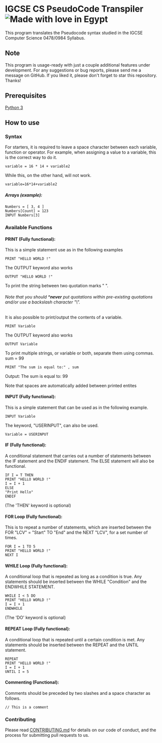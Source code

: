 # IGCSE CS PseudoCode Transpiler ![Made with love in Egypt](https://madewithlove.now.sh/eg?heart=true&colorA=%23403f3f&colorB=%23c40310&template=for-the-badge)

This program translates the Pseudocode syntax studied in the IGCSE Computer Science 0478/0984 Syllabus.


## Note
This program is usage-ready with just a couple additional features under development. For any suggestions or bug reports, please send me a message on GitHub. 
If you liked it, please don't forget to star this repository. Thanks!

## Prerequisites
[Python 3](https://www.python.org/downloads/)


## How to use

### Syntax
For starters, it is required to leave a space character between each variable, function or operator.
For example, when assigning a value to a variable, this is the correct way to do it.
  ```
  variable = 16 * 14 + variable2
  ```
While this, on the other hand, will not work.
  ```
  variable=16*14+variable2
  ```
##### Arrays (example):
  ```
  Numbers = [ 3, 4 ]
  Numbers[Count] = 123
  INPUT Numbers[3]
  ```


### Available Functions

#### PRINT (Fully functional):
This is a simple statement use as in the following examples
  ```
  PRINT "HELLO WORLD !"
  ```
The OUTPUT keyword also works
  ```
  OUTPUT "HELLO WORLD !"
  ```
To print the string between two quotation marks " ".
###### Note that you should ***never** put quotations within pre-existing quotations and/or use a backslash character "\\".
It is also possible to print/output the contents of a variable.
  ```
  PRINT Variable
  ```
The OUTPUT keyword also works
  ```
  OUTPUT Variable
  ```
To print multiple strings, or variable or both, separate them using commas.
sum = 99
  ```
  PRINT "The sum is equal to:" , sum
  ```
Output: The sum is equal to: 99

Note that spaces are automatically added between printed entites


#### INPUT (Fully functional):
This is a simple statement that can be used as in the following example.
  ```
  INPUT Variable
  ```
The keyword, "USERINPUT", can also be used.
  ```
  Variable = USERINPUT
  ```
#### IF (Fully functional):
A conditional statement that carries out a number of statements between the IF statement and the ENDIF statement. The ELSE statement will also be functional.
  ```
  IF I = T THEN
  PRINT "HELLO WORLD !"
  I = I + 1
  ELSE 
  "Print Hello"
  ENDIF
  ```
(The 'THEN' keyword is optional)


#### FOR Loop (Fully functional):
This is to repeat a number of statements, which are inserted between the FOR "LCV" = "Start" TO "End" and the NEXT "LCV", for a set number of times.
  ```
  FOR I = 1 TO 5
  PRINT "HELLO WORLD !"
  NEXT I
  ```


#### WHILE Loop (Fully functional):
A conditional loop that is repeated as long as a condition is true. Any statements should be inserted between the WHILE "Condition" and the ENDWHILE STATEMENT.
  ```
  WHILE I < 5 DO
  PRINT "HELLO WORLD !"
  I = I + 1
  ENDWHILE
  ```
(The 'DO' keyword is optional)


#### REPEAT Loop (Fully functional):
A conditional loop that is repeated until a certain condition is met. Any statements should be inserted between the REPEAT and the UNTIL statement.
  ```
  REPEAT
  PRINT "HELLO WORLD !"
  I = I + 1
  UNTIL I = 5
  ```


#### Commenting (Functional):
Comments should be preceded by two slashes and a space character as follows.
  ```
  // This is a comment
  ```


### Contributing
Please read [CONTRIBUTING.md](https://github.com/Sherlemious/IGCSE-CS-PC-Transpiler/blob/master/CONTRIBUTING.md) for details on our code of conduct, and the process for submitting pull requests to us.
